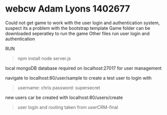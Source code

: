 # webcw Adam Lyons 1402677

Could not get game to work with the user login and authentication system, suspect its a problem with the bootstrap template
Game folder can be downloaded seperatley to run the game
Other files run user login and authentication

RUN

> npm install
> node server.js

local mongoDB database required on localhost:27017 for user management

navigate to localhost:80/user/sample to create a test user to login with
> username: chris
> password: supersecret

new users car be created with localhost:80/users/create

>user login and routing taken from userCRM-final
